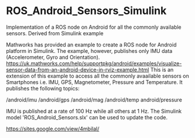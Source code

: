 # ROS_Android_Sensors_Simulink
Implementation of a ROS node on Android for all the commonly available sensors. Derived from Simulink example

Mathworks has provided an example to create a ROS node for Android platform in Simulink. The example, however, publishes only IMU data (Accelerometer, Gyro and Orientation).
https://uk.mathworks.com/help/supportpkg/android/examples/visualize-sensor-data-from-an-android-device-in-rviz-example.html
This is an extension of this example to access all the commonly avaailable sensors on Smartphones i.e. IMU, GPS, Magnetometer, Pressure and Temperature.
It publishes the following topics:

/android/imu
/android/gps
/android/mag
/android/temp
android/pressure

IMU is published at a rate of 100 Hz while all others at 1 Hz. The Simulink model 'ROS_Android_Sensors.slx' can be used to update the code.


https://sites.google.com/view/4mbilal/
